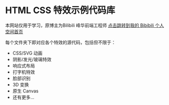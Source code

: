 # HTML CSS 特效示例代码库

本网站仅用于学习，原博主为Bilibili 峰华前端工程师
[点击跳转到我的 Bibibili 个人空间首页](https://space.bilibili.com/302954484)

每个文件夹下即对应各个特效的源代码，包括但不限于：

- CSS/SVG 动画
- 阴影/发光/玻璃特效
- 响应式布局
- 打字机特效
- 脸部识别
- 3D 变换
- 原生 Canvas
- 还有更多...

